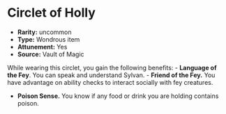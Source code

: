 
# Circlet of Holly

* **Rarity:** uncommon
* **Type:** Wondrous item
* **Attunement:** Yes
* **Source:** Vault of Magic


While wearing this circlet, you gain the following benefits: - **Language of the Fey**. You can speak and understand Sylvan. - **Friend of the Fey.** You have advantage on ability checks to interact socially with fey creatures.
- **Poison Sense.** You know if any food or drink you are holding contains poison.
